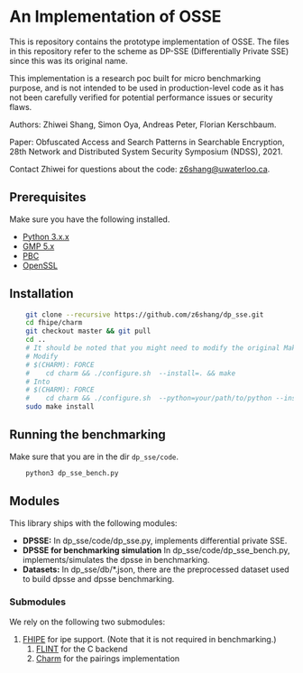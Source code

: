 # An Implementation of OSSE

This is repository contains the prototype implementation of OSSE. The files in this repository refer to the scheme as DP-SSE (Differentially Private SSE) since this was its original name.

This implementation is a research poc built for micro benchmarking purpose, and is not intended to be used in production-level code as it has not been carefully verified for potential performance issues or security flaws.

Authors: Zhiwei Shang, Simon Oya, Andreas Peter, Florian Kerschbaum.

Paper: Obfuscated Access and Search Patterns in Searchable Encryption, 28th Network and Distributed System Security Symposium (NDSS), 2021.

Contact Zhiwei for questions about the code: z6shang@uwaterloo.ca.

## Prerequisites

Make sure you have the following installed.

 * [Python 3.x.x](https://www.python.org/downloads/release/python-350/)
 * [GMP 5.x](http://gmplib.org/)
 * [PBC](http://crypto.stanford.edu/pbc/download.html) 
 * [OpenSSL](http://www.openssl.org/source/)

 ## Installation 

```bash
    git clone --recursive https://github.com/z6shang/dp_sse.git
    cd fhipe/charm
    git checkout master && git pull
    cd ..
    # It should be noted that you might need to modify the original Makefile in the following way if you are using conda environments
    # Modify 
    # $(CHARM): FORCE
    #    cd charm && ./configure.sh  --install=. && make
    # Into
    # $(CHARM): FORCE
    #	 cd charm && ./configure.sh  --python=your/path/to/python --install=. && make
    sudo make install
```

## Running the benchmarking

Make sure that you are in the dir `dp_sse/code`.

```bash
	python3 dp_sse_bench.py
```

## Modules

This library ships with the following modules:

 * **DPSSE:** In dp_sse/code/dp_sse.py, implements differential private SSE.
 * **DPSSE for benchmarking simulation** In dp_sse/code/dp_sse_bench.py, implements/simulates the dpsse in benchmarking.
 * **Datasets:** In dp_sse/db/*.json, there are the preprocessed dataset used to build dpsse and dpsse benchmarking.

### Submodules

We rely on the following two submodules:
1. [FHIPE](https://github.com/kevinlewi/fhipe) for ipe support. (Note that it is not required in benchmarking.)
   1. [FLINT](http://flintlib.org/) for the C backend 
   2. [Charm](http://charm-crypto.com/) for the pairings implementation 
